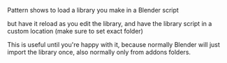 


Pattern shows to load a library you make in a Blender script


but have it reload as you edit the library, and have the library script in a custom location (make sure to set exact folder)


This is useful until you're happy with it, because normally Blender will just import the library once, also normally only from addons folders.